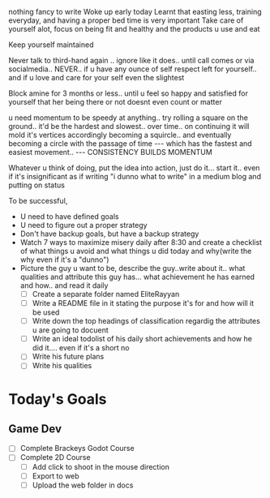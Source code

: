 nothing fancy to write
Woke up early today
Learnt that easting less, training everyday, and having a proper bed time is very important
Take care of yourself alot, focus on being fit and healthy and the products u use and eat

Keep yourself maintained

Never talk to third-hand again .. ignore like it does.. until call comes or via socialmedia.. NEVER.. if u have any ounce of self respect left for yourself.. and if u love and care for your self even the slightest

Block amine for 3 months or less.. until u feel so happy and satisfied for yourself that her being there or not doesnt even count or matter

u need momentum to be speedy at anything.. try rolling a square on the ground.. it'd be the hardest and slowest.. over time.. on continuing it will mold it's vertices accordingly becoming a squircle.. and eventually becoming a circle with the passage of time --- which has the fastest and easiest movement.. --- CONSISTENCY BUILDS MOMENTUM

Whatever u think of doing, put the idea into action, just do it... start it.. even if it's insignificant as if writing "i dunno what to write" in a medium blog and putting on status

To be successful, 
- U need to have defined goals
- U need to figure out a proper strategy
- Don't have backup goals, but have a backup strategy
- Watch 7 ways to maximize misery daily after 8:30 and create a checklist of what things u avoid and what things u did today and why(write the why even if it's a "dunno")
- Picture the guy u want to be, describe the guy..write about it.. what qualities and attribute this guy has... what achievement he has earned and how.. and read it daily  
	- [ ] Create a separate folder named EliteRayyan
	- [ ] Write a README file in it stating the purpose it's for and how will it be used
	- [ ] Write down the top headings of classification regardig the attributes u are going to docuent
	- [ ] Write an ideal todolist of his daily short achievements and how he did it.... even if it's a short no
	- [ ] Write his future plans
	- [ ] Write his qualities

# Today's Goals

## Game Dev
- [ ] Complete Brackeys Godot Course
- [ ] Complete 2D Course
	- [ ] Add click to shoot in the mouse direction
	- [ ] Export to web
	- [ ] Upload the web folder in docs
